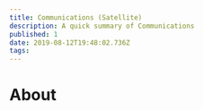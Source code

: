 ```yaml
---
title: Communications (Satellite)
description: A quick summary of Communications
published: 1
date: 2019-08-12T19:48:02.736Z
tags: 
---
```


# About